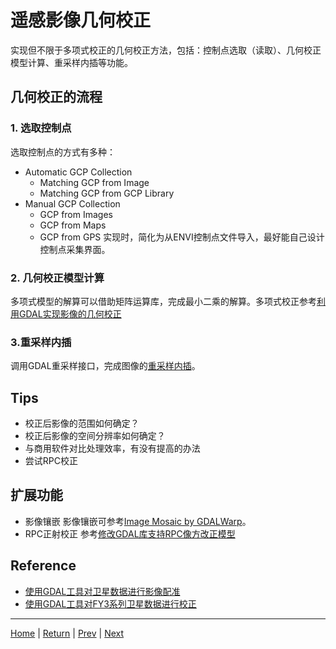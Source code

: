 # 遥感影像几何校正

实现但不限于多项式校正的几何校正方法，包括：控制点选取（读取）、几何校正模型计算、重采样内插等功能。

## 几何校正的流程
### 1. 选取控制点
选取控制点的方式有多种：
- Automatic GCP Collection
	- Matching GCP from Image
	- Matching GCP from GCP Library
- Manual GCP Collection
	- GCP from Images
	- GCP from Maps
	- GCP from GPS
实现时，简化为从ENVI控制点文件导入，最好能自己设计控制点采集界面。

### 2. 几何校正模型计算
多项式模型的解算可以借助矩阵运算库，完成最小二乘的解算。多项式校正参考[利用GDAL实现影像的几何校正](https://blog.csdn.net/zhouxuguang236/article/details/27965877)

### 3.重采样内插
调用GDAL重采样接口，完成图像的[重采样内插](https://blog.csdn.net/liminlu0314/article/details/6130064)。

## Tips
- 校正后影像的范围如何确定？
- 校正后影像的空间分辨率如何确定？
- 与商用软件对比处理效率，有没有提高的办法
- 尝试RPC校正

## 扩展功能
- 影像镶嵌
影像镶嵌可参考[Image Mosaic by GDALWarp](https://blog.csdn.net/liminlu0314/article/details/7536132)。
- RPC正射校正
参考[修改GDAL库支持RPC像方改正模型](https://blog.csdn.net/liminlu0314/article/details/24810593)

## Reference
- [使用GDAL工具对卫星数据进行影像配准](https://blog.csdn.net/liminlu0314/article/details/8272307)
- [使用GDAL工具对FY3系列卫星数据进行校正](https://blog.csdn.net/liminlu0314/article/details/9181959)

---
[Home](../docs/README.md) | [Return](#遥感影像几何校正) | [Prev](./D4_Preprocess.md) | [Next](./D5_Classification.md)